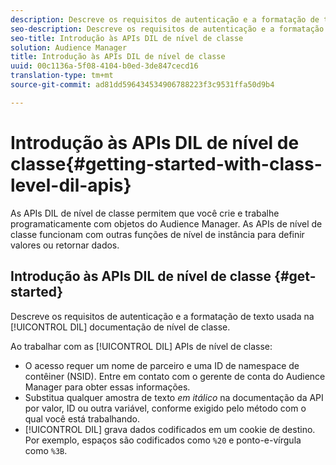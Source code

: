 ```yaml
---
description: Descreve os requisitos de autenticação e a formatação de texto usada na documentação DIL de nível de classe.
seo-description: Descreve os requisitos de autenticação e a formatação de texto usada na documentação DIL de nível de classe.
seo-title: Introdução às APIs DIL de nível de classe
solution: Audience Manager
title: Introdução às APIs DIL de nível de classe
uuid: 00c1136a-5f08-4104-b0ed-3de847cecd16
translation-type: tm+mt
source-git-commit: ad81dd596434534906788223f3c9531ffa50d9b4

---
```



# Introdução às APIs DIL de nível de classe{#getting-started-with-class-level-dil-apis}

As APIs DIL de nível de classe permitem que você crie e trabalhe programaticamente com objetos do Audience Manager. As APIs de nível de classe funcionam com outras funções de nível de instância para definir valores ou retornar dados.

## Introdução às APIs DIL de nível de classe {#get-started}

Descreve os requisitos de autenticação e a formatação de texto usada na [!UICONTROL DIL] documentação de nível de classe.

<!-- 

c_class_start.xml

 -->

Ao trabalhar com as [!UICONTROL DIL] APIs de nível de classe:

* O acesso requer um nome de parceiro e uma ID de namespace de contêiner (NSID). Entre em contato com o gerente de conta do Audience Manager para obter essas informações.
* Substitua qualquer amostra de texto *em itálico* na documentação da API por valor, ID ou outra variável, conforme exigido pelo método com o qual você está trabalhando.
* [!UICONTROL DIL] grava dados codificados em um cookie de destino. Por exemplo, espaços são codificados como `%20` e ponto-e-vírgula como `%3B`.


